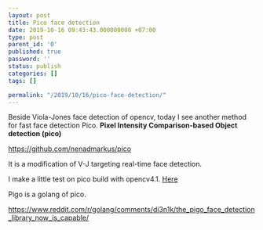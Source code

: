 ```yaml
---
layout: post
title: Pico face detection
date: 2019-10-16 09:43:43.000000000 +07:00
type: post
parent_id: '0'
published: true
password: ''
status: publish
categories: []
tags: []

permalink: "/2019/10/16/pico-face-detection/"
---
```


Beside Viola-Jones face detection of opencv, today I see another method for fast face detection Pico. <strong>Pixel Intensity Comparison-based Object detection (pico)</strong>

https://github.com/nenadmarkus/pico

It is a modification of V-J targeting real-time face detection.

I make a little test on pico build with opencv4.1. [Here](https://github.com/thuanvh/pico")

Pigo is a golang of pico.

https://www.reddit.com/r/golang/comments/di3n1k/the_pigo_face_detection_library_now_is_capable/


